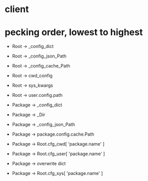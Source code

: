 # client


# pecking order, lowest to highest

* Root -> _config_dict
* Root -> _config_json_Path
* Root -> _config_cache_Path
* Root -> cwd_config
* Root -> sys_kwargs
* Root -> user.config.path

* Package -> _config_dict
* Package -> _Dir
* Package -> _config_json_Path
* Package -> package.config.cache.Path
* Package -> Root.cfg_cwd[ 'package.name' ]
* Package -> Root.cfg_user[ 'package.name' ]
* Package -> overwrite dict
* Package -> Root.cfg_sys[ 'package.name' ]
